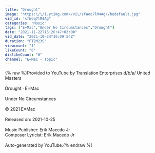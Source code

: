 ```yaml
---
title: "Drought"
image: "https:\/\/i.ytimg.com\/vi\/sfWoq7lM4Ag\/hqdefault.jpg"
vid_id: "sfWoq7lM4Ag"
categories: "Music"
tags: ["E=Mac","Under No Circumstances","Drought"]
date: "2021-11-22T15:20:47+03:00"
vid_date: "2021-10-24T10:09:54Z"
duration: "PT2M23S"
viewcount: "1"
likeCount: "0"
dislikeCount: "0"
channel: "E=Mac - Topic"
---
```

{% raw %}Provided to YouTube by Translation Enterprises d/b/a/ United Masters<br /><br />Drought · E=Mac<br /><br />Under No Circumstances<br /><br />℗ 2021 E=Mac<br /><br />Released on: 2021-10-25<br /><br />Music  Publisher: Erik Macedo Jr<br />Composer  Lyricist: Erik Macedo Jr<br /><br />Auto-generated by YouTube.{% endraw %}
